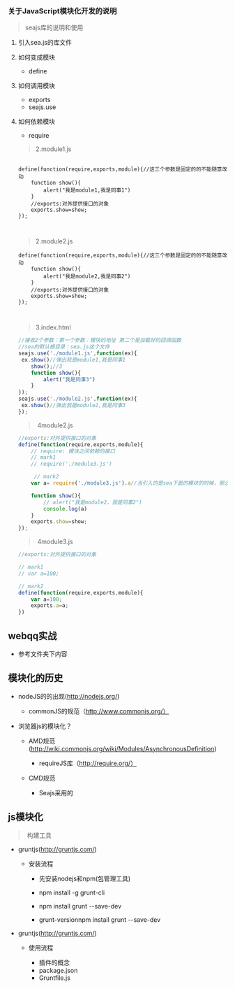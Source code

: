 ###	关于JavaScript模块化开发的说明

> seajs库的说明和使用

1. 引入sea.js的库文件

2. 如何变成模块

   - define

3. 如何调用模块

   - exports
   - seajs.use

4. 如何依赖模块

   - require

   
   
   
   > 2.module1.js
   
   ~~~define(function(require,exports,module){//这三个参数是固定的的不能随意改动
   
   define(function(require,exports,module){//这三个参数是固定的的不能随意改动
       function show(){
           alert("我是module1,我是同事1")
       }
       //exports:对外提供接口的对象
       exports.show=show;
   });
   
      
   ~~~
   
   > 2.module2.js
   
   ```define(function(require,exports,module){//这三个参数是固定的的不能随意改动
   define(function(require,exports,module){//这三个参数是固定的的不能随意改动
       function show(){
           alert("我是module2,我是同事2")
       }
       //exports:对外提供接口的对象
       exports.show=show;
   });
   
      
   ```
   
   
   
   > 3.index.html
   
   ~~~javascript
   //接收2个参数：第一个参数：模块的地址 第二个是加载好的回调函数
   //sea的默认根目录：sea.js这个文件
   seajs.use('./module1.js',function(ex){
   	ex.show()//弹出我是module1,我是同事1
       show();//3
       function show(){
           alert("我是同事3")
       }
   });
   seajs.use('./module2.js',function(ex){
   	ex.show()//弹出我是module2,我是同事3
   });
   ~~~
   
   
   
   > ​	4module2.js
   
   ~~~javascript
   //exports:对外提供接口的对象
   define(function(require,exports,module){
       // require: 模块之间依赖的接口
       // mark1
       // require('./module3.js')
   
        // mark2
       var a= require('./module3.js').a//当引入的是sea下面的模块的时候，那么require执行完的结果就是exports
   
       function show(){
           // alert("我是module2，我是同事2")
           console.log(a)
       }
       exports.show=show;
   });
   ~~~
   
   
   
   > ​	4module3.js
   
   ~~~javascript
   //exports:对外提供接口的对象
   
   // mark1
   // var a=100;
   
   // mark2
   define(function(require,exports,module){
       var a=100;
       exports.a=a;
   })
   ~~~
   
   
   
##	webqq实战

   *	参考文件夹下内容

## 模块化的历史

- nodeJS的的出现(http://nodejs.org/)

  - commonJS的规范（http://www.commonjs.org/）

- 浏览器js的模块化？

  - AMD规范(http://wiki.commonjs.org/wiki/Modules/AsynchronousDefinition)

    - requireJS库（http://require.org/）
  - CMD规范
    - Seajs采用的    
## js模块化

> ​	构建工具

- gruntjs(http://gruntjs.com/)

  - 安装流程

    - 先安装nodejs和npm(包管理工具)

    - npm install -g grunt-cli

    - npm install grunt --save-dev

    - grunt-versionnpm install grunt --save-dev


- gruntjs(http://gruntjs.com/)

  - 使用流程

    - 插件的概念
    - package.json
    - Gruntfile.js